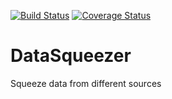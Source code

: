 [![Build Status](https://travis-ci.org/BrainsGarden/DataSqueezer.svg?branch=master)](https://travis-ci.org/BrainsGarden/DataAdmin) [![Coverage Status](https://coveralls.io/repos/github/BrainsGarden/DataSqueezer/badge.svg?branch=master)](https://coveralls.io/github/BrainsGarden/DataSqueezer?branch=master)

# DataSqueezer
Squeeze data from different sources